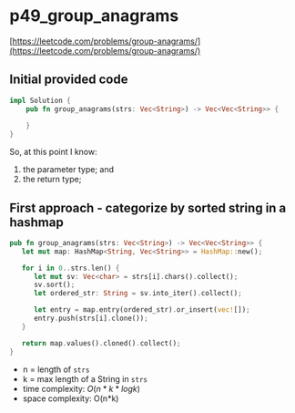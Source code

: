 # p49_group_anagrams
[https://leetcode.com/problems/group-anagrams/](https://leetcode.com/problems/group-anagrams/)

## Initial provided code
```Rust
impl Solution {
    pub fn group_anagrams(strs: Vec<String>) -> Vec<Vec<String>> {
        
    }
}
```

So, at this point I know:
1. the parameter type; and
2. the return type;

## First approach - categorize by sorted string in a hashmap

```Rust
pub fn group_anagrams(strs: Vec<String>) -> Vec<Vec<String>> {
   let mut map: HashMap<String, Vec<String>> = HashMap::new();

   for i in 0..strs.len() {
      let mut sv: Vec<char> = strs[i].chars().collect();
      sv.sort();
      let ordered_str: String = sv.into_iter().collect();

      let entry = map.entry(ordered_str).or_insert(vec![]);
      entry.push(strs[i].clone());
   }

   return map.values().cloned().collect();     
}
```


- n = length of `strs`
- k = max length of a String in `strs`
- time complexity: $O(n*k*logk)$
- space complexity: O(n*k)